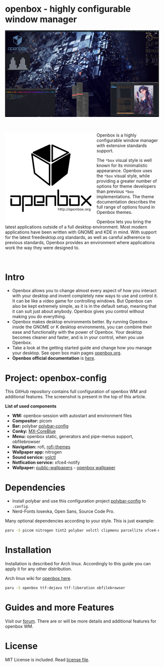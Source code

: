 # openbox - highly configurable window manager
<img src="images/openbox-screen.jpg">
<br><br><br>

<div>
<img src="images/openbox-logo.png" width="300" align="left">

Openbox is a highly configurable window manager with extensive standards support.

The `*box` visual style is well known for its minimalistic appearance. Openbox uses the `*box` visual style, while providing a greater number of options for theme developers than previous `*box` implementations. The theme documentation describes the full range of options found in Openbox themes.

Openbox lets you bring the latest applications outside of a full desktop environment. Most modern applications have been written with GNOME and KDE in mind. With support for the latest freedesktop.org standards, as well as careful adherence to previous standards, Openbox provides an environment where applications work the way they were designed to.
</div>
<br>

# Intro
* Openbox allows you to change almost every aspect of how you interact with your desktop and invent completely new ways to use and control it. It can be like a video game for controlling windows. But Openbox can also be kept extremely simple, as it is in the default setup, meaning that it can suit just about anybody. Openbox gives you control without making you do everything.
* Openbox makes desktop environments better. By running Openbox inside the GNOME or K desktop environments, you can combine their ease and functionality with the power of Openbox. Your desktop becomes cleaner and faster, and is in your control, when you use Openbox.
* Take a look at the getting started guide and change how you manage your desktop. See open box main pages [openbox.org](http://openbox.org/wiki/Main_Page).
* **Openbox official documentation** is [here](http://openbox.org/wiki/Help:Contents).

# Project: openbox-config
This GitHub repository contains full configuration of openbox WM and additional features. The screenshot is present in the top of this article.

**List of used components**
+ **WM:** openbox-session with autostart and environment files
+ **Compositor:** picom
+ **Bar:** polybar [polybar-config](https://github.com/raven2cz/polybar-config)
+ **Conky:** [MX-CoreBlue](https://github.com/raven2cz/dotfiles/tree/main/.config/conky/MX-CoreBlue)
+ **Menu:** openbox static, generators and pipe-menus support, obfilebrowser
+ **Navigation:** rofi, [rofi-themes](https://github.com/raven2cz/rofi-themes)
+ **Wallpaper app:** nitrogen
+ **Sound service:** [volctl](https://github.com/buzz/volctl)
+ **Notfication service:** xfce4-notify
+ **Wallpaper:** [public-wallpapers](https://github.com/raven2cz/public-wallpapers) - [openbox wallpaper](https://github.com/raven2cz/public-wallpapers/blob/main/00046-openbox-1.jpg)

# Dependencies
* Install polybar and use this configuration project [polybar-config](https://github.com/raven2cz/polybar-config) to `.config`.
* Nerd-Fonts Iosevka, Open Sans, Source Code Pro.

Many optional dependencies according to your style. This is just example:
```bash
paru -S picom nitrogen tint2 polybar volctl clipmenu parcellite xfce4-notify
```

# Installation
Installation is described for Arch linux. Accordingly to this guide you can apply it for any other distribution.

Arch linux wiki for [openbox here](https://wiki.archlinux.org/title/Openbox).
```bash
paru -S openbox ttf-dejavu ttf-liberation obfilebrowser
```

# Guides and more Features
Visit our [forum](https://forum.arch-linux.cz/category/26/openbox). There are or will be more details and additional features for openbox WM.

# License
MIT License is included. Read [license file](LICENSE).
